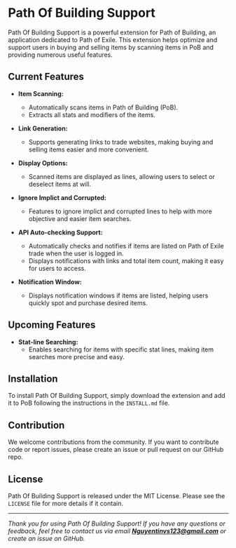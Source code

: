 # Path Of Building Support

Path Of Building Support is a powerful extension for Path of Building, an application dedicated to Path of Exile. This extension helps optimize and support users in buying and selling items by scanning items in PoB and providing numerous useful features.

## Current Features

- **Item Scanning:**
  - Automatically scans items in Path of Building (PoB).
  - Extracts all stats and modifiers of the items.

- **Link Generation:**
  - Supports generating links to trade websites, making buying and selling items easier and more convenient.

- **Display Options:**
  - Scanned items are displayed as lines, allowing users to select or deselect items at will.

- **Ignore Implict and Corrupted:**
  - Features to ignore implict and corrupted lines to help with more objective and easier item searches.

- **API Auto-checking Support:**
  - Automatically checks and notifies if items are listed on Path of Exile trade when the user is logged in.
  - Displays notifications with links and total item count, making it easy for users to access.

- **Notification Window:**
  - Displays notification windows if items are listed, helping users quickly spot and purchase desired items.

## Upcoming Features

- **Stat-line Searching:**
  - Enables searching for items with specific stat lines, making item searches more precise and easy.

## Installation

To install Path Of Building Support, simply download the extension and add it to PoB following the instructions in the `INSTALL.md` file.

## Contribution

We welcome contributions from the community. If you want to contribute code or report issues, please create an issue or pull request on our GitHub repo.

## License

Path Of Building Support is released under the MIT License. Please see the `LICENSE` file for more details if it contain.

---

*Thank you for using Path Of Building Support! If you have any questions or feedback, feel free to contact us via email **Nguyentinvs123@gmail.com** or create an issue on GitHub.*

